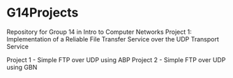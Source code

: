 # G14Projects
Repository for Group 14 in Intro to Computer Networks 
Project 1: Implementation of a Reliable File Transfer Service over the UDP Transport Service

Project 1 - Simple FTP over UDP using ABP
Project 2 - Simple FTP over UDP using GBN
